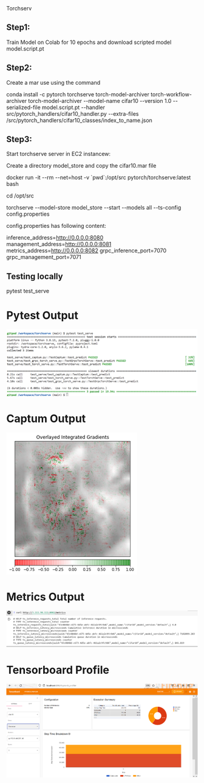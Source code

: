 <div>
Torchserv

## Step1:
Train Model on Colab for 10 epochs and download scripted model model.script.pt 

## Step2:
Create a mar use using the command

conda install -c pytorch torchserve torch-model-archiver torch-workflow-archiver
torch-model-archiver --model-name cifar10 --version 1.0 --serialized-file model.script.pt --handler src/pytorch_handlers/cifar10_handler.py --extra-files  /src/pytorch_handlers/cifar10_classes/index_to_name.json

## Step3:
Start torchserve server in EC2 instancew:

Create a directory model_store and copy the cifar10.mar file 

docker run -it --rm --net=host -v \`pwd\`:/opt/src pytorch/torchserve:latest bash

cd /opt/src

torchserve --model-store model_store --start --models all --ts-config config.properties

config.properties has following content:

inference_address=http://0.0.0.0:8080
management_address=http://0.0.0.0:8081
metrics_address=http://0.0.0.0:8082
grpc_inference_port=7070
grpc_management_port=7071
  
 ## Testing locally
  
  pytest test_serve
  
  


# Pytest Output


![pytest ouptut](pytest_output.png)

  
  # Captum Output


![captum ouptut](captum_image.png)

  # Metrics Output


![metrics ouptut](metrics_output.png)


# Tensorboard Profile


![TensorBoard Profile](tensor_board_profile.png)
